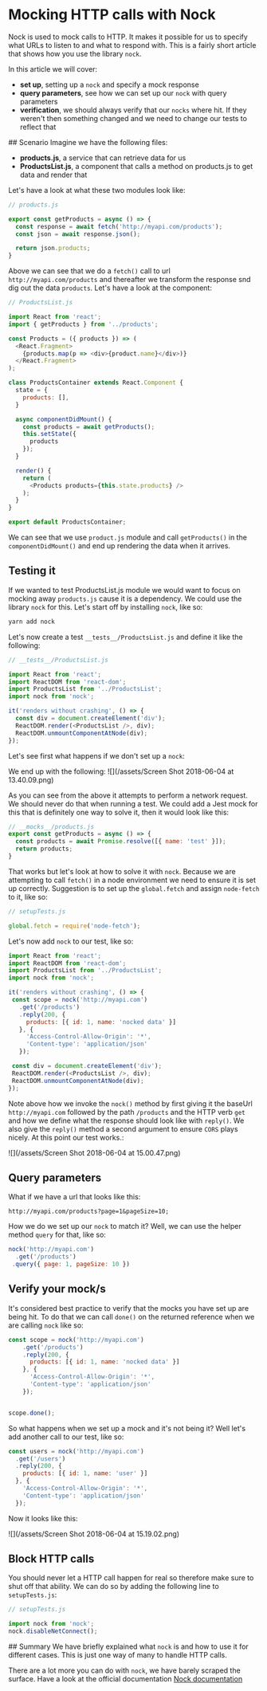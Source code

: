 # Mocking HTTP calls with Nock
Nock is used to mock calls to HTTP. It makes it possible for us to specify what URLs to listen to and what to respond with. This is a fairly short article that shows how you use the library `nock`. 


In this article we will cover:
- **set up**, setting up a `nock` and specify a mock response
- **query parameters**, see how we can set up our `nock` with query parameters
- **verification**, we should always verify that our `nocks` where hit. If they weren't then something changed and we need to change our tests to reflect that 

## Scenario
Imagine we have the following files:

- **products.js**, a service that can retrieve data for us
- **ProductsList.js**, a component that calls a method on products.js to get data and render that

Let's have a look at what these two modules look like:

```js
// products.js

export const getProducts = async () => {
  const response = await fetch('http://myapi.com/products');
  const json = await response.json();

  return json.products;
}
```

Above we can see that we do a `fetch()` call to url `http://myapi.com/products` and thereafter we transform the response snd dig out the data `products`. Let's have a look at the component:

```js
// ProductsList.js

import React from 'react';
import { getProducts } from '../products';

const Products = ({ products }) => (
  <React.Fragment>
    {products.map(p => <div>{product.name}</div>)}
  </React.Fragment>
);

class ProductsContainer extends React.Component {
  state = {
    products: [],
  }

  async componentDidMount() {
    const products = await getProducts();
    this.setState({
      products
    });
  }

  render() {
    return (
      <Products products={this.state.products} />
    );
  }
}

export default ProductsContainer;
```

We can see that we use `product.js` module and call `getProducts()` in the `componentDidMount()` and end up rendering the data when it arrives. 

## Testing it
If we wanted to test ProductsList.js module we would want to focus on mocking away `products.js` cause it is a dependency. We could use the library `nock` for this. Let's start off by installing `nock`, like so:

```js
yarn add nock
``` 

Let's now create a test `__tests__/ProductsList.js` and define it like the following:

```js
// __tests__/ProductsList.js

import React from 'react';
import ReactDOM from 'react-dom';
import ProductsList from '../ProductsList';
import nock from 'nock';

it('renders without crashing', () => {
  const div = document.createElement('div');
  ReactDOM.render(<ProductsList />, div);
  ReactDOM.unmountComponentAtNode(div);
});
```
Let's see first what happens if we don't set up a `nock`:

We end up with the following:
![](/assets/Screen Shot 2018-06-04 at 13.40.09.png)

As you can see from the above it attempts to perform a network request. We should never do that when running a test. We could add a Jest mock for this that is definitely one way to solve it, then it would look like this:

```js
// __mocks__/products.js
export const getProducts = async () => {
  const products = await Promise.resolve([{ name: 'test' }]);
  return products;
}
```

That works but let's look at how to solve it with `nock`. Because we are attempting to call `fetch()` in a node environment we need to ensure it is set up correctly. Suggestion is to set up the `global.fetch` and assign `node-fetch` to it, like so:

 ```js
 // setupTests.js
 
global.fetch = require('node-fetch');
 ``` 
 
 Let's now add `nock` to our test, like so:
 
 ```js
import React from 'react';
import ReactDOM from 'react-dom';
import ProductsList from '../ProductsList';
import nock from 'nock';

it('renders without crashing', () => {
  const scope = nock('http://myapi.com')
    .get('/products')
    .reply(200, {
      products: [{ id: 1, name: 'nocked data' }]
    }, {
      'Access-Control-Allow-Origin': '*',
      'Content-type': 'application/json'
    });

  const div = document.createElement('div');
  ReactDOM.render(<ProductsList />, div);
  ReactDOM.unmountComponentAtNode(div);
});
 ```

Note above how we invoke the `nock()` method by first giving it the baseUrl `http://myapi.com` followed by the path `/products` and the HTTP verb `get` and how we define what the response should look like with `reply()`. We also give the `reply()` method a second argument to ensure `CORS` plays nicely. At this point our test works.:

![](/assets/Screen Shot 2018-06-04 at 15.00.47.png)


## Query parameters
What if we have a url that looks like this:

```
http://myapi.com/products?page=1&pageSize=10;
```
How we do we set up our `nock` to match it? Well, we can use the helper method `query` for that, like so:

```js
nock('http://myapi.com')
  .get('/products')
 .query({ page: 1, pageSize: 10 })
```

## Verify your mock/s
It's considered best practice to verify that the mocks you have set up are being hit. To do that we can call `done()` on the returned reference when we are calling `nock` like so:

```js
const scope = nock('http://myapi.com')
    .get('/products')
    .reply(200, {
      products: [{ id: 1, name: 'nocked data' }]
    }, {
      'Access-Control-Allow-Origin': '*',
      'Content-type': 'application/json'
    });


scope.done();
```

So what happens when we set up a mock and it's not being it? Well let's add another call to our test, like so:

```js
const users = nock('http://myapi.com')
  .get('/users')
  .reply(200, {
    products: [{ id: 1, name: 'user' }]
  }, {
    'Access-Control-Allow-Origin': '*',
    'Content-type': 'application/json'
  });
```

Now it looks like this:

![](/assets/Screen Shot 2018-06-04 at 15.19.02.png)


## Block HTTP calls
You should never let a HTTP call happen for real so therefore make sure to shut off that ability. We can do so by adding the following line to `setupTests.js`:

```js
// setupTests.js

import nock from 'nock';
nock.disableNetConnect();
```

## Summary
We have briefly explained what `nock` is and how to use it for different cases. This is just one way of many to handle HTTP calls. 

There are a lot more you can do with `nock`, we have barely scraped the surface. Have a look at the official documentation [Nock documentation](https://www.npmjs.com/package/nock)



 
